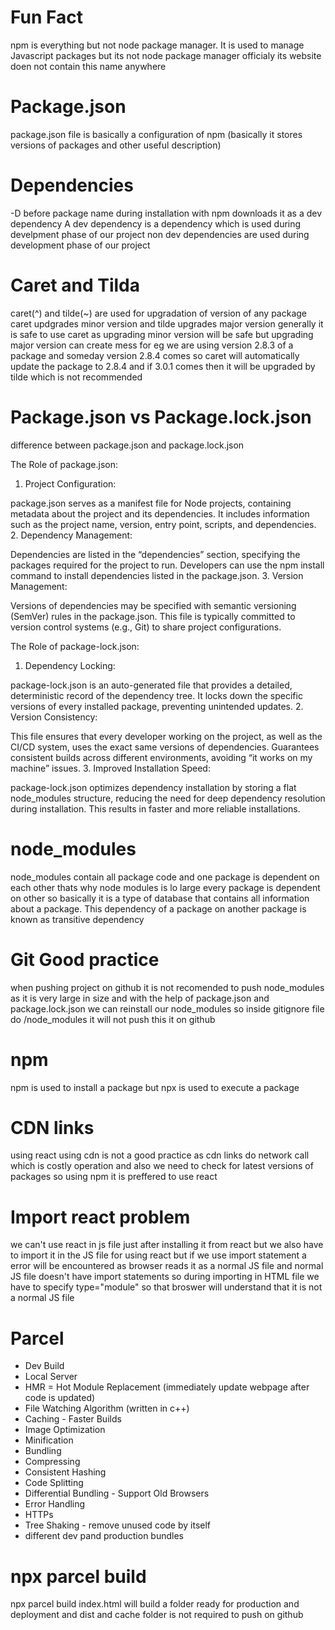 # Fun Fact
 npm is everything but not node package manager. It is used to manage Javascript packages but its not node package manager officialy its website doen not contain this name anywhere

# Package.json
package.json file is basically a configuration of npm (basically it stores versions of packages and other useful description)

# Dependencies
-D before package name during installation with npm downloads it as a dev dependency 
A dev dependency is a dependency which is used during develpment phase of our project
non dev dependencies are used during development phase of our project

# Caret and Tilda
caret(^) and tilde(~) are used for upgradation of version of any package caret updgrades minor version and tilde upgrades major version
generally it is safe to use caret as upgrading minor version will be safe but upgrading major version can create mess
for eg we are using version 2.8.3 of a package and someday version 2.8.4 comes so caret will automatically update the package to 2.8.4
and if 3.0.1 comes then it will be upgraded by tilde which is not recommended

# Package.json vs Package.lock.json
difference between package.json and package.lock.json

The Role of package.json:
1. Project Configuration:

package.json serves as a manifest file for Node projects, containing metadata about the project and its dependencies.
It includes information such as the project name, version, entry point, scripts, and dependencies.
2. Dependency Management:

Dependencies are listed in the “dependencies” section, specifying the packages required for the project to run.
Developers can use the npm install command to install dependencies listed in the package.json.
3. Version Management:

Versions of dependencies may be specified with semantic versioning (SemVer) rules in the package.json.
This file is typically committed to version control systems (e.g., Git) to share project configurations.

The Role of package-lock.json:
1. Dependency Locking:

package-lock.json is an auto-generated file that provides a detailed, deterministic record of the dependency tree.
It locks down the specific versions of every installed package, preventing unintended updates.
2. Version Consistency:

This file ensures that every developer working on the project, as well as the CI/CD system, uses the exact same versions of dependencies.
Guarantees consistent builds across different environments, avoiding “it works on my machine” issues.
3. Improved Installation Speed:

package-lock.json optimizes dependency installation by storing a flat node_modules structure, reducing the need for deep dependency resolution during installation.
This results in faster and more reliable installations.


# node_modules
node_modules contain all package code and one package is dependent on each other thats why node modules is lo large every package is dependent on other so basically it is a type of database that contains all information about a package. This dependency of a package on another package is known as transitive dependency

# Git Good practice
when pushing project on github it is not recomended to push node_modules as it is very large in size and with the help of package.json and package.lock.json we can reinstall our node_modules so inside gitignore file do /node_modules it will not push this it on github

# npm
npm is used to install a package but npx is used to execute a package

# CDN links
using react using cdn is not a good practice as cdn links do network call which is costly operation and also we need to check for latest versions of packages so using npm it is preffered to use react

# Import react problem
we can't use react in js file just after installing it from react but we also have to import it in the JS file for using react but if we use import statement a error will be encountered as browser reads it as a normal JS file and normal JS file doesn't have import statements so during importing in HTML file we have to specify type="module" so that broswer will understand that it is not a normal JS file

# Parcel
- Dev Build
- Local Server
- HMR = Hot Module Replacement (immediately update webpage after code is updated)
- File Watching Algorithm (written in c++)
- Caching - Faster Builds
- Image Optimization
- Minification
- Bundling
- Compressing
- Consistent Hashing
- Code Splitting
- Differential Bundling - Support Old Browsers
- Error Handling
- HTTPs
- Tree Shaking - remove unused code by itself
- different dev pand production bundles

# npx parcel build
npx parcel build index.html will build a folder ready for production and deployment and dist and cache folder is not required to push on github

